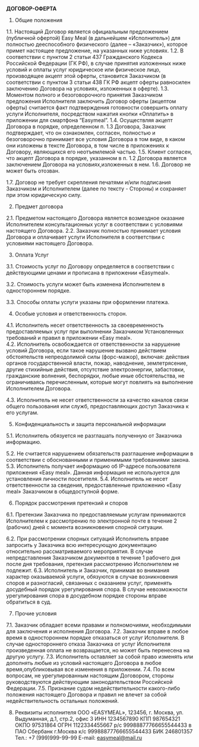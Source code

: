 **ДОГОВОР-ОФЕРТА**


1.    Общие положения

1.1.   Настоящий Договор является официальным предложением (публичной офертой) Easy Meal (в дальнейшем «Исполнитель») для
полностью дееспособного физического (далее – «Заказчик»), которое примет настоящее предложение, на указанных ниже условиях.
1.2.    В соответствии с пунктом 2 статьи 437 Гражданского Кодекса Российской Федерации (ГК РФ), в случае принятия изложенных ниже условий и оплаты услуг юридическое или физическое лицо,
производящее акцепт этой оферты, становится Заказчиком (в соответствии с пунктом 3 статьи 438 ГК РФ акцепт оферты равносилен заключению Договора на условиях, изложенных в оферте).
1.3.    Моментом полного и безоговорочного принятия Заказчиком предложения Исполнителя заключить Договор оферты (акцептом оферты) считается факт подтверждения готовности совершить оплату услуги Исполнителя, посредством нажатия кнопки «Оплатить» в приложении для смартфона “Easymeal”.
1.4.   Осуществляя акцепт Договора в порядке, определенном п. 1.3 Договора, Заказчик
подтверждает, что он ознакомлен, согласен, полностью и безоговорочно принимает все условия Договора в том виде, в каком они изложены в тексте Договора, в том числе в приложениях к Договору, являющихся его неотъемлемой частью.
1.5.    Клиент согласен, что акцепт Договора в порядке, указанном в п. 1.2 Договора является заключением Договора на условиях,изложенных в нем.
1.6.    Договор не может быть отозван.

1.7.    Договор не требует скрепления печатями и/или подписания Заказчиком и Исполнителем (далее по тексту - Стороны) и сохраняет при этом юридическую силу.


2.    Предмет договора

2.1.   Предметом настоящего Договора является возмездное оказание Исполнителем консультационных услуг в соответствии с условиями настоящего Договора.
2.2.    Заказчик полностью принимает условия Договора и оплачивает услуги Исполнителя в соответствии с условиями настоящего Договора.


3.    Оплата Услуг

3.1.   Стоимость услуг по Договору определяется в соответствии с действующими ценами и прописана в приложении «Easymeal».

3.2.   Стоимость услуги может быть изменена Исполнителем в одностороннем порядке.

3.3.   Способы оплаты услуги указаны при оформлении платежа.



4.    Особые условия и ответственность сторон.

4.1.   Исполнитель несет ответственность за своевременность предоставляемых услуг при выполнении Заказчиком Установленных требований и правил в приложении «Easy meal».  
4.2.   Исполнитель освобождается от ответственности за нарушение условий Договора, если такое нарушение вызвано действием обстоятельств непреодолимой силы (форс-мажор), включая: действия органов государственной власти, пожар, наводнение, землетрясение, другие стихийные действия, отсутствие электроэнергии, забастовки, гражданские волнения, беспорядки, любые иные обстоятельства, не ограничиваясь перечисленным, которые могут повлиять на выполнение
Исполнителем Договора.

4.3.   Исполнитель не несет ответственности за качество каналов связи общего пользования или служб, предоставляющих доступ Заказчика к его услугам.


5.    Конфиденциальность и защита персональной информации

5.1.   Исполнитель обязуется не разглашать полученную от Заказчика информацию.

5.2.   Не считается нарушением обязательств разглашение информации в соответствии с обоснованными и применимыми требованиями закона.
5.3.   Исполнитель получает информацию об IP-адресе пользователя приложения «Easy meal».  Данная информация не используется для установления личности посетителя.
5.4.   Исполнитель не несет ответственности за сведения, предоставленные приложению «Easy meal» Заказчиком в общедоступной форме.


6.    Порядок рассмотрения претензий и споров

6.1.   Претензии Заказчика по предоставляемым услугам принимаются Исполнителем к
рассмотрению по электронной почте в течение 2 (рабочих) дней с момента возникновения спорной ситуации.

6.2.   При рассмотрении спорных ситуаций Исполнитель вправе запросить у Заказчика всю интересующую документацию относительно рассматриваемого мероприятия. В случае непредставления Заказчиком документов в течение 1 рабочего дня после дня требования, претензия рассмотрению Исполнителем не подлежит.
6.3.   Исполнитель и Заказчик, принимая во внимания характер оказываемой услуги, обязуются в случае возникновения споров и разногласий, связанных с оказанием услуг, применять досудебный порядок урегулирования спора. В случае невозможности урегулирования спора в досудебном
порядке стороны вправе обратиться в суд.


7.    Прочие условия

7.1.    Заказчик обладает всеми правами и полномочиями, необходимыми для заключения и исполнения Договора.
7.2.    Заказчик вправе в любое время в одностороннем порядке отказаться от услуг Исполнителя. В случае одностороннего отказа Заказчика от услуг Исполнителя произведенная оплата не возвращается, но может быть перенесена на другую услугу.
7.3.   Исполнитель оставляет за собой право изменять или дополнять любые из условий настоящего Договора в любое время,опубликовывая все изменения в приложении.
7.4.   По всем вопросам, не урегулированным настоящим Договором, стороны руководствуются действующим законодательством Российской Федерации.
7.5.   Признание судом недействительности какого-либо положения настоящего Договора и правил не влечет за собой недействительность остальных положений.


8.    Реквизиты исполнителя
      ООО «EASYMEAL»,
      123456, г. Москва, ул. Выдуманная, д.1, стр.2, офис 3
      ИНН 1234567890
      КПП 987654321
      ОКПО 97531864
      ОГРН 1122334455667
      р/с 99988877766655544433
      в ПАО Сбербанк г.Москва
      к/с 99988877766655544433
      БИК 246801357
      Тел.: +7 (999)999-99-99
      E-mail: easymeal@mail.ru
